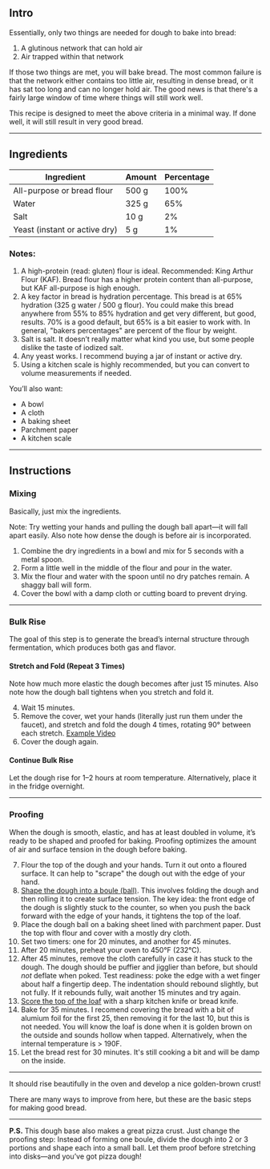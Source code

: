 ## Intro

Essentially, only two things are needed for dough to bake into bread:

1. A glutinous network that can hold air
2. Air trapped within that network

If those two things are met, you will bake bread. The most common failure is that the network either contains too little air, resulting in dense bread, or it has sat too long and can no longer hold air. The good news is that there's a fairly large window of time where things will still work well.

This recipe is designed to meet the above criteria in a minimal way. If done well, it will still result in very good bread.

---

## Ingredients

| Ingredient                    | Amount | Percentage |
| ----------------------------- | ------ | ---------- |
| All-purpose or bread flour    | 500 g  | 100%       |
| Water                         | 325 g  | 65%        |
| Salt                          | 10 g   | 2%         |
| Yeast (instant or active dry) | 5 g    | 1%         |

### Notes:

1. A high-protein (read: gluten) flour is ideal. Recommended: King Arthur Flour (KAF). Bread flour has a higher protein content than all-purpose, but KAF all-purpose is high enough.
2. A key factor in bread is hydration percentage. This bread is at 65% hydration (325 g water / 500 g flour). You could make this bread anywhere from 55% to 85% hydration and get very different, but good, results. 70% is a good default, but 65% is a bit easier to work with. In general, "bakers percentages" are percent of the flour by weight.
3. Salt is salt. It doesn’t really matter what kind you use, but some people dislike the taste of iodized salt.
4. Any yeast works. I recommend buying a jar of instant or active dry.
5. Using a kitchen scale is highly recommended, but you can convert to volume measurements if needed.

You’ll also want:

* A bowl
* A cloth
* A baking sheet
* Parchment paper
* A kitchen scale

---

## Instructions

### Mixing

Basically, just mix the ingredients.

Note: Try wetting your hands and pulling the dough ball apart—it will fall apart easily. Also note how dense the dough is before air is incorporated.

1. Combine the dry ingredients in a bowl and mix for 5 seconds with a metal spoon.
2. Form a little well in the middle of the flour and pour in the water.
3. Mix the flour and water with the spoon until no dry patches remain. A shaggy ball will form.
4. Cover the bowl with a damp cloth or cutting board to prevent drying.

---

### Bulk Rise

The goal of this step is to generate the bread’s internal structure through fermentation, which produces both gas and flavor.

#### Stretch and Fold (Repeat 3 Times)

Note how much more elastic the dough becomes after just 15 minutes. Also note how the dough ball tightens when you stretch and fold it.

4. Wait 15 minutes.
5. Remove the cover, wet your hands (literally just run them under the faucet), and stretch and fold the dough 4 times, rotating 90° between each stretch.
   [Example Video](https://youtu.be/QYzxulQY1Gc?t=11)
6. Cover the dough again.

#### Continue Bulk Rise

Let the dough rise for 1–2 hours at room temperature. Alternatively, place it in the fridge overnight.

---

### Proofing

When the dough is smooth, elastic, and has at least doubled in volume, it’s ready to be shaped and proofed for baking. Proofing optimizes the amount of air and surface tension in the dough before baking.

7. Flour the top of the dough and your hands. Turn it out onto a floured surface. It can help to "scrape" the dough out with the edge of your hand.
8. [Shape the dough into a boule (ball)](https://www.youtube.com/watch?v=IWA0RAAsBHg). This involves folding the dough and then rolling it to create surface tension. The key idea: the front edge of the dough is slightly stuck to the counter, so when you push the back forward with the edge of your hands, it tightens the top of the loaf.
9. Place the dough ball on a baking sheet lined with parchment paper. Dust the top with flour and cover with a mostly dry cloth.
10. Set two timers: one for 20 minutes, and another for 45 minutes.
11. After 20 minutes, preheat your oven to 450°F (232°C).
12. After 45 minutes, remove the cloth carefully in case it has stuck to the dough. The dough should be puffier and jigglier than before, but should *not* deflate when poked. Test readiness: poke the edge with a wet finger about half a fingertip deep. The indentation should rebound slightly, but not fully. If it rebounds fully, wait another 15 minutes and try again.
13. [Score the top of the loaf](https://www.youtube.com/shorts/sysFPnbt9zA) with a sharp kitchen knife or bread knife.
14. Bake for 35 minutes. I recomend covering the bread with a bit of alumium foil for the first 25, then removing it for the last 10, but this is not needed. You will know the loaf is done when it is golden brown on the outside and sounds hollow when tapped. Alternatively, when the internal temperature is > 190F. 
15. Let the bread rest for 30 minutes. It's still cooking a bit and will be damp on the inside. 

---

It should rise beautifully in the oven and develop a nice golden-brown crust!

There are many ways to improve from here, but these are the basic steps for making good bread.

---

**P.S.** This dough base also makes a great pizza crust. Just change the proofing step:
Instead of forming one boule, divide the dough into 2 or 3 portions and shape each into a small ball. Let them proof before stretching into disks—and you’ve got pizza dough!

